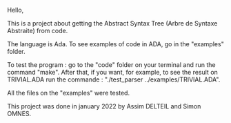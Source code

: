Hello, 

This is a project about getting the Abstract Syntax Tree (Arbre de  Syntaxe Abstraite) from code. 

The language is Ada. To see examples of code in ADA, go in the "examples" folder. 

To test the program : go to the "code" folder on your terminal and run the command "make".
After that, if you want, for example, to see the result on TRIVIAL.ADA run the commande :
"./test_parser ../examples/TRIVIAL.ADA".

All the files on the "examples" were tested.

This project was done in january 2022 by Assim DELTEIL and Simon OMNES.
